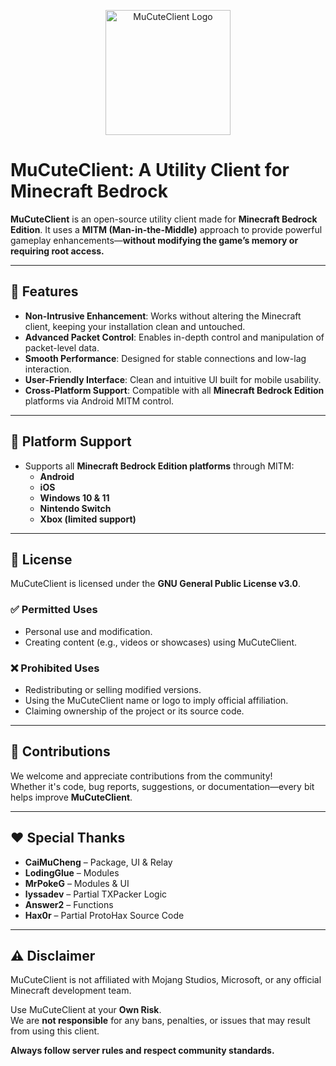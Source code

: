 <p align="center">
  <img src="images/logo.png" alt="MuCuteClient Logo" width="200"/>
</p>

# MuCuteClient: A Utility Client for Minecraft Bedrock

**MuCuteClient** is an open-source utility client made for **Minecraft Bedrock Edition**. It uses a **MITM (Man-in-the-Middle)** approach to provide powerful gameplay enhancements—**without modifying the game’s memory or requiring root access.**

---

## 🔧 Features

- **Non-Intrusive Enhancement**: Works without altering the Minecraft client, keeping your installation clean and untouched.  
- **Advanced Packet Control**: Enables in-depth control and manipulation of packet-level data.  
- **Smooth Performance**: Designed for stable connections and low-lag interaction.  
- **User-Friendly Interface**: Clean and intuitive UI built for mobile usability.  
- **Cross-Platform Support**: Compatible with all **Minecraft Bedrock Edition** platforms via Android MITM control.

---

## 📱 Platform Support

- Supports all **Minecraft Bedrock Edition platforms** through MITM:
  - **Android**
  - **iOS**
  - **Windows 10 & 11**
  - **Nintendo Switch**
  - **Xbox (limited support)**

---

## 📄 License

MuCuteClient is licensed under the **GNU General Public License v3.0**.

### ✅ Permitted Uses

- Personal use and modification.  
- Creating content (e.g., videos or showcases) using MuCuteClient.

### ❌ Prohibited Uses

- Redistributing or selling modified versions.  
- Using the MuCuteClient name or logo to imply official affiliation.  
- Claiming ownership of the project or its source code.

---

## 🤝 Contributions

We welcome and appreciate contributions from the community!  
Whether it's code, bug reports, suggestions, or documentation—every bit helps improve **MuCuteClient**.

---

## ❤️ Special Thanks

- **CaiMuCheng** – Package, UI & Relay 
- **LodingGlue** – Modules  
- **MrPokeG** – Modules & UI  
- **lyssadev** – Partial TXPacker Logic  
- **Answer2** – Functions  
- **Hax0r** – Partial ProtoHax Source Code

---

## ⚠️ Disclaimer

MuCuteClient is not affiliated with Mojang Studios, Microsoft, or any official Minecraft development team.

Use MuCuteClient at your **Own Risk**.  
We are **not responsible** for any bans, penalties, or issues that may result from using this client.

**Always follow server rules and respect community standards.**
